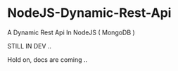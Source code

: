NodeJS-Dynamic-Rest-Api
=======================

A Dynamic Rest Api In NodeJS ( MongoDB )


STILL IN DEV ..

Hold on, docs are coming ..
